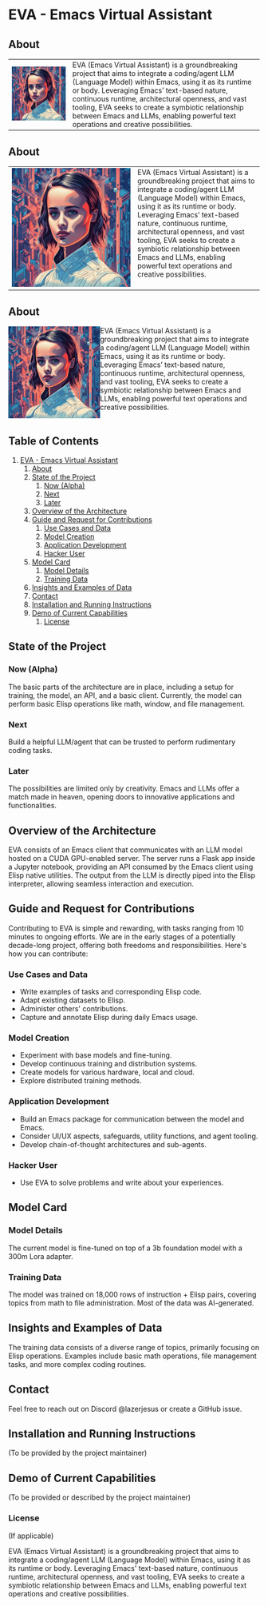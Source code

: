 
<a id="org22d398b"></a>

# EVA - Emacs Virtual Assistant


<a id="org7009272"></a>


## About
| | |
|:---|:---|
| ![EVA Image](./assets/EVA.jpg) | EVA (Emacs Virtual Assistant) is a groundbreaking project that aims to integrate a coding/agent LLM (Language Model) within Emacs, using it as its runtime or body. Leveraging Emacs’ text-based nature, continuous runtime, architectural openness, and vast tooling, EVA seeks to create a symbiotic relationship between Emacs and LLMs, enabling powerful text operations and creative possibilities. |


## About

<table>
  <tr>
    <td valign="top" width="50%">
      <img src="./assets/EVA.jpg" alt="EVA Image" width="300"/>
    </td>
    <td valign="top" width="50%">
EVA (Emacs Virtual Assistant) is a groundbreaking project that aims to integrate a coding/agent LLM (Language Model) within Emacs, using it as its runtime or body. Leveraging Emacs’ text-based nature, continuous runtime, architectural openness, and vast tooling, EVA seeks to create a symbiotic relationship between Emacs and LLMs, enabling powerful text operations and creative possibilities.
    </td>
  </tr>
</table>


## About 
<div style="display: flex; flex-wrap: wrap;">
  <div style="flex: 1; max-width: 50%;">
    <img src="./assets/EVA.jpg" alt="EVA Image" style="width: 100%; max-width: 600px;"/>
  </div>
  <div style="flex: 1; padding-right: 20px; min-width: 300px; max-width: 50%;">
    EVA (Emacs Virtual Assistant) is a groundbreaking project that aims to integrate a coding/agent LLM (Language Model) within Emacs, using it as its runtime or body. Leveraging Emacs’ text-based nature, continuous runtime, architectural openness, and vast tooling, EVA seeks to create a symbiotic relationship between Emacs and LLMs, enabling powerful text operations and creative possibilities.
  </div>
</div>

<a id="orgd2e0783"></a>

## Table of Contents

1.  [EVA - Emacs Virtual Assistant](#org22d398b)
    1.  [About](#org7009272)
    2.  [State of the Project](#orgd2e0783)
        1.  [Now (Alpha)](#org4c6d1c6)
        2.  [Next](#org1346bcb)
        3.  [Later](#org21ccbd6)
    3.  [Overview of the Architecture](#org1f865f3)
    4.  [Guide and Request for Contributions](#orga0b19f6)
        1.  [Use Cases and Data](#org2742825)
        2.  [Model Creation](#org64f3ce6)
        3.  [Application Development](#org720c6cc)
        4.  [Hacker User](#org71cc2f9)
    5.  [Model Card](#org647d739)
        1.  [Model Details](#org48e8dd7)
        2.  [Training Data](#org991df2d)
    6.  [Insights and Examples of Data](#orgfaf5fc0)
    7.  [Contact](#org5d74d2d)
    8.  [Installation and Running Instructions](#org7e13b03)
    9.  [Demo of Current Capabilities](#org67624da)
        1.  [License](#org801a626)


## State of the Project


<a id="org4c6d1c6"></a>

### Now (Alpha)

The basic parts of the architecture are in place, including a setup for training, the model, an API, and a basic client. Currently, the model can perform basic Elisp operations like math, window, and file management.


<a id="org1346bcb"></a>

### Next

Build a helpful LLM/agent that can be trusted to perform rudimentary coding tasks.


<a id="org21ccbd6"></a>

### Later

The possibilities are limited only by creativity. Emacs and LLMs offer a match made in heaven, opening doors to innovative applications and functionalities.


<a id="org1f865f3"></a>

## Overview of the Architecture

EVA consists of an Emacs client that communicates with an LLM model hosted on a CUDA GPU-enabled server. The server runs a Flask app inside a Jupyter notebook, providing an API consumed by the Emacs client using Elisp native utilities. The output from the LLM is directly piped into the Elisp interpreter, allowing seamless interaction and execution.


<a id="orga0b19f6"></a>

## Guide and Request for Contributions

Contributing to EVA is simple and rewarding, with tasks ranging from 10 minutes to ongoing efforts. We are in the early stages of a potentially decade-long project, offering both freedoms and responsibilities. Here's how you can contribute:


<a id="org2742825"></a>

### Use Cases and Data

-   Write examples of tasks and corresponding Elisp code.
-   Adapt existing datasets to Elisp.
-   Administer others' contributions.
-   Capture and annotate Elisp during daily Emacs usage.


<a id="org64f3ce6"></a>

### Model Creation

-   Experiment with base models and fine-tuning.
-   Develop continuous training and distribution systems.
-   Create models for various hardware, local and cloud.
-   Explore distributed training methods.


<a id="org720c6cc"></a>

### Application Development

-   Build an Emacs package for communication between the model and Emacs.
-   Consider UI/UX aspects, safeguards, utility functions, and agent tooling.
-   Develop chain-of-thought architectures and sub-agents.


<a id="org71cc2f9"></a>

### Hacker User

-   Use EVA to solve problems and write about your experiences.


<a id="org647d739"></a>

## Model Card


<a id="org48e8dd7"></a>

### Model Details

The current model is fine-tuned on top of a 3b foundation model with a 300m Lora adapter.


<a id="org991df2d"></a>

### Training Data

The model was trained on 18,000 rows of instruction + Elisp pairs, covering topics from math to file administration. Most of the data was AI-generated.


<a id="orgfaf5fc0"></a>

## Insights and Examples of Data

The training data consists of a diverse range of topics, primarily focusing on Elisp operations. Examples include basic math operations, file management tasks, and more complex coding routines.


<a id="org5d74d2d"></a>

## Contact

Feel free to reach out on Discord @lazerjesus or create a GitHub issue.


<a id="org7e13b03"></a>

## Installation and Running Instructions

(To be provided by the project maintainer)


<a id="org67624da"></a>

## Demo of Current Capabilities

(To be provided or described by the project maintainer)


<a id="org801a626"></a>

### License

(If applicable)

EVA (Emacs Virtual Assistant) is a groundbreaking project that aims to integrate a coding/agent LLM (Language Model) within Emacs, using it as its runtime or body. Leveraging Emacs' text-based nature, continuous runtime, architectural openness, and vast tooling, EVA seeks to create a symbiotic relationship between Emacs and LLMs, enabling powerful text operations and creative possibilities.

